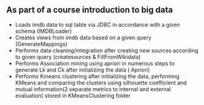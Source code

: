 ## As part of a course introduction to big data
- Loads imdb data to sql table via JDBC in accordance with a given schema (IMDBLoader)
- Creates views from imdb data based on a given query (GenerateMappings)
- Performs data cleaning/integration after creating new sources according to given query (createsources & FillFromWikidata)
- Performs Association mining using apriori in numerous steps to generate Lk and Ck after initializing the data ( Apriori)
- Performs Kmeans clustering after initializing the data, performing KMeans and comparing the clusters using silhouette coefficient and mutual information(2 separate metrics to internal and external evaluation) stored in KMeansClustering folder

